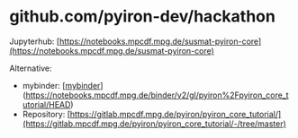 # github.com/pyiron-dev/hackathon

Jupyterhub: [https://notebooks.mpcdf.mpg.de/susmat-pyiron-core](https://notebooks.mpcdf.mpg.de/susmat-pyiron-core) 

Alternative: 
* mybinder: [[mybinder](https://notebooks.mpcdf.mpg.de/binder/v2/gl)](https://notebooks.mpcdf.mpg.de/binder/v2/gl/pyiron%2Fpyiron_core_tutorial/HEAD)
* Repository: [https://gitlab.mpcdf.mpg.de/pyiron/pyiron_core_tutorial/](https://gitlab.mpcdf.mpg.de/pyiron/pyiron_core_tutorial/-/tree/master)
